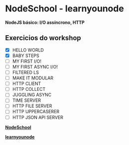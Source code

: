 # NodeSchool - learnyounode
**NodeJS básico: I/O assíncrono, HTTP**

## Exercicios do workshop

- [X] HELLO WORLD
- [X] BABY STEPS
- [ ] MY FIRST I/O!
- [ ] MY FIRST ASYNC I/O!
- [ ] FILTERED LS
- [ ] MAKE IT MODULAR
- [ ] HTTP CLIENT
- [ ] HTTP COLLECT
- [ ] JUGGLING ASYNC 
- [ ] TIME SERVER
- [ ] HTTP FILE SERVER
- [ ] HTTP UPPERCASERER
- [ ] HTTP JSON API SERVER

**[NodeSchool](https://nodeschool.io/)**

**[learnyounode](https://github.com/workshopper/learnyounode)**
